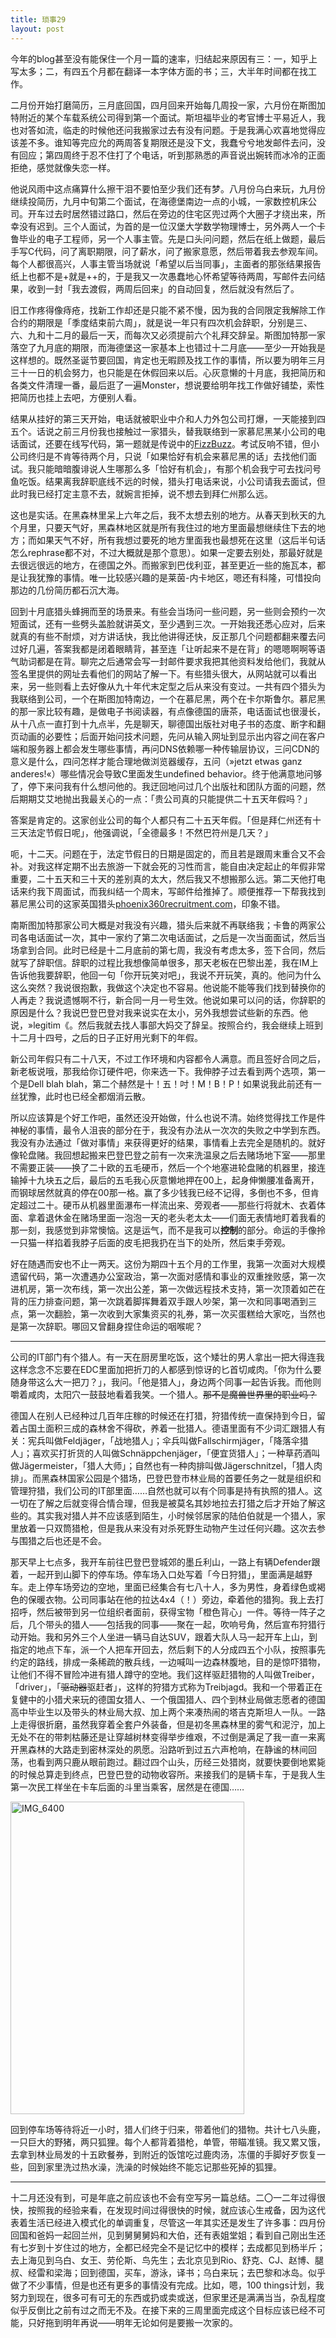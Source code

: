 ```yaml
---
title: 琐事29
layout: post 
---
```


今年的blog甚至没有能保住一个月一篇的速率，归结起来原因有三：一，知乎上写太多；二，有四五个月都在翻译一本字体方面的书；三，大半年时间都在找工作。

二月份开始打磨简历，三月底回国，四月回来开始每几周投一家，六月份在斯图加特附近的某个车载系统公司得到第一个面试。斯坦福毕业的考官博士平易近人，我也对答如流，临走的时候他还问我搬家过去有没有问题。于是我满心欢喜地觉得应该差不多。谁知等完应允的两周答复期限还是没下文，我蠢兮兮地发邮件去问，没有回应；第四周终于忍不住打了个电话，听到那熟悉的声音说出婉转而冰冷的正面拒绝，感觉就像失恋一样。

他说风雨中这点痛算什么擦干泪不要怕至少我们还有梦。八月份乌白来玩，九月份继续投简历，九月中旬第二个面试，在海德堡南边一点的小城，一家数控机床公司。开车过去时居然错过路口，然后在旁边的住宅区兜过两个大圈子才绕出来，所幸没有迟到。三个人面试，为首的是一位汉堡大学数学物理博士，另外两人一个卡鲁毕业的电子工程师，另一个人事主管。先是口头问问题，然后在纸上做题，最后手写C代码，问了离职期限，问了薪水，问了搬家意愿，然后带着我去参观车间。每个人都很高兴，人事主管当场就说「希望以后当同事」，主面者的那张结果报告纸上也都不是+就是++的，于是我又一次愚蠢地心怀希望等待两周，写邮件去问结果，收到一封「我去渡假，两周后回来」的自动回复，然后就没有然后了。

旧工作疼得像痔疮，找新工作却还是只能不紧不慢，因为我的合同限定我解除工作合约的期限是「季度结束前六周」，就是说一年只有四次机会辞职，分别是三、六、九和十二月的最后一天，而每次又必须提前六个礼拜交辞呈。斯图加特那一家落空了九月底的期限，而海德堡这一家基本上也错过十二月底——至少一开始我是这样想的。既然圣诞节要回国，肯定也无暇顾及找工作的事情，所以要为明年三月三十一日的机会努力，也只能是在休假回来以后。心灰意懒的十月底，我把简历和各类文件清理一番，最后逛了一遍Monster，想说要给明年找工作做好铺垫，索性把简历也挂上去吧，方便别人看。

结果从挂好的第三天开始，电话就被职业中介和人力外包公司打爆，一天能接到四五个。话说之前三月份我也接触过一家猎头，替我联络到一家慕尼黑某小公司的电话面试，还要在线写代码，第一题就是传说中的[FizzBuzz](http://www.codinghorror.com/blog/2007/02/why-cant-programmers-program.html)。考试反响不错，但小公司终归是不肯等待两个月，只说「如果恰好有机会来慕尼黑的话」去找他们面试。我只能暗暗腹诽说人生哪那么多「恰好有机会」，有那个机会我宁可去找问号鱼吃饭。结果离我辞职底线不远的时候，猎头打电话来说，小公司请我去面试，但此时我已经打定主意不去，就婉言拒掉，说不想去到拜仁州那么远。

这也是实话。在黑森林里呆上六年之后，我不太想去别的地方。从春天到秋天的九个月里，只要天气好，黑森林地区就是所有我住过的地方里面最想继续住下去的地方；而如果天气不好，所有我想过要死的地方里面我也最想死在这里（这后半句话怎么rephrase都不对，不过大概就是那个意思）。如果一定要去别处，那最好就是去很远很远的地方，在德国之外。而搬家到巴伐利亚，甚至更近一些的施瓦本，都是让我犹豫的事情。唯一比较感兴趣的是莱茵-内卡地区，嗯还有科隆，可惜投向那边的几份简历都石沉大海。

回到十月底猎头蜂拥而至的场景来。有些会当场问一些问题，另一些则会预约一次短面试，还有一些劈头盖脸就讲英文，至少遇到三次。一开始我还悉心应对，后来就真的有些不耐烦，对方讲话快，我比他讲得还快，反正那几个问题都翻来覆去问过好几遍，答案我都是闭着眼睛背，甚至连「让听起来不是在背」的嗯嗯啊啊等语气助词都是在背。聊完之后通常会写一封邮件要求我把其他资料发给他们，我就从签名里提供的网址去看他们的网站了解一下。有些猎头很大，从网站就可以看出来，另一些则看上去好像从九十年代末定型之后从来没有变过。一共有四个猎头为我联络到公司，一个在斯图加特南边，一个在慕尼黑，两个在卡尔斯鲁尔。慕尼黑的那一家比较有趣，是做电子书阅读器，有点像德国的唐茶，电话面试也很漫长，从十八点一直打到十九点半，先是聊天，聊德国出版社对电子书的态度、断字和翻页动画的必要性；后面开始问技术问题，先问从输入网址到显示出内容之间在客户端和服务器上都会发生哪些事情，再问DNS依赖哪一种传输层协议，三问CDN的意义是什么，四问怎样才能合理地做浏览器缓存，五问（»jetzt etwas ganz anderes!«）哪些情况会导致C里面发生undefined behavior。终于他满意地问够了，停下来问我有什么想问他的。我迂回地问过几个出版社和团队方面的问题，然后期期艾艾地抛出我最关心的一点：「贵公司真的只能提供二十五天年假吗？」

答案是肯定的。这家创业公司的每个人都只有二十五天年假。「但是拜仁州还有十三天法定节假日呢」，他强调说，「全德最多！不然巴符州是几天？」

呃，十二天。问题在于，法定节假日的日期是固定的，而且若是跟周末重合又不会补。对我这样定期不出去旅游一下就会死的习性而言，能自由决定起止的年假非常重要，二十五天和三十天的差别真的太大，然后我又不想搬那么远。第二天他打电话来约我下周面试，而我纠结一个周末，写邮件给推掉了。顺便推荐一下帮我找到慕尼黑公司的这家英国猎头[phoenix360recruitment.com](http://www.phoenix360recruitment.com/)，印象不错。

南斯图加特那家公司大概是对我没有兴趣，猎头后来就不再联络我；卡鲁的两家公司各电话面试一次，其中一家约了第二次电话面试，之后是一次当面面试，然后当场拿到合同。此时已经是十二月底前的第七周，我没有考虑太多，签下合同，然后就写了辞职信。辞职的过程比我想像简单很多，那天老板在巴黎出差，我在IM上告诉他我要辞职，他回一句「你开玩笑对吧」，我说不开玩笑，真的。他问为什么这么突然？我说很抱歉，我做这个决定也不容易。他说能不能等我们找到替换你的人再走？我说遗憾啊不行，新合同一月一号生效。他说如果可以问的话，你辞职的原因是什么？我说巴登巴登对我来说实在太小，另外我想尝试些新的东西。他说，»legitim《。然后我就去找人事部大妈交了辞呈。按照合约，我会继续上班到十二月十四号，之后的日子正好用光剩下的年假。

新公司年假只有二十八天，不过工作环境和内容都令人满意。而且签好合同之后，新老板说哦，那我给你订硬件吧，你来选一下。我伸脖子过去看到两个选项，第一个是Dell blah blah，第二个赫然是十！五！吋！M！B！P！如果说我此前还有一丝犹豫，此时也已经全都烟消云散。

所以应该算是个好工作吧，虽然还没开始做，什么也说不清。始终觉得找工作是件神秘的事情，最令人沮丧的部分在于，我没有办法从一次次的失败之中学到东西。我没有办法通过「做对事情」来获得更好的结果，事情看上去完全是随机的。就好像轮盘赌。我回想起搬来巴登巴登之前有一次来洗温泉之后去赌场地下室——那里不需要正装——换了二十欧的五毛硬币，然后一个个地塞进轮盘赌的机器里，接连输掉十九块五之后，最后的五毛我心灰意懒地押在00上，起身伸懒腰准备离开，而钢球居然就真的停在00那一格。赢了多少钱我已经不记得，多倒也不多，但肯定超过二十。硬币从机器里面瀑布一样流出来、旁观者——那些行将就木、衣着体面、拿着退休金在赌场里面一泡泡一天的老头老太太——们面无表情地盯着我看的那一刻，我感觉到非常懊恼。这是运气，而不是我可以**控制**的部分。命运的手像拎一只猫一样掐着我脖子后面的皮毛把我扔在当下的处所，然后束手旁观。

好在随遇而安也不止一两天。这份为期四十五个月的工作里，我第一次面对大规模遗留代码，第一次遭遇办公室政治，第一次面对感情和事业的双重挫败感，第一次进机房，第一次布线，第一次出公差，第一次做远程技术支持，第一次顶着如芒在背的压力排查问题，第一次跳着脚挥舞着双手跟人吵架，第一次和同事喝酒到三点，第一次翻脸，第一次收到大家集资买的礼券，第一次买蛋糕给大家吃，当然也是第一次辞职。哪回又曾翻身捏住命运的咽喉呢？

* * *

公司的IT部门有个猎人。有一天在厨房里吃饭，这个矮壮的男人拿出一把大得连我这样念念不忘要在EDC里面加把折刀的人都感到惊讶的匕首切咸肉。「你为什么要随身带这么大一把刀？」，我问。「他是猎人」，身边两个同事一起告诉我。而他则嚼着咸肉，太阳穴一鼓鼓地看着我笑。一个猎人。<del>那不是魔兽世界里的职业吗？</del>

德国人在别人已经种过几百年庄稼的时候还在打猎，狩猎传统一直保持到今日，留着占国土面积三成的森林舍不得砍，养着一批猎人。德语里面有不少词汇跟猎人有关：宪兵叫做Feldjäger，「战地猎人」；伞兵叫做Fallschirmjäger，「降落伞猎人」；喜欢买打折货的人叫做Schnäppchenjäger，「便宜货猎人」；一种草药酒叫做Jägermeister，「猎人大师」；自然也有一种肉排叫做Jägerschnitzel，「猎人肉排」。而黑森林国家公园是个猎场，巴登巴登市林业局的首要任务之一就是组织和管理狩猎，我们公司的IT部里面……自然也就可以有个同事是持有执照的猎人。这一切在了解之后就变得合情合理，但我是被莫名其妙地拉去打猎之后才开始了解这些的。其实我对猎人并不应该感到陌生，小时候邻居家的陆伯伯就是一个猎人，家里放着一只双筒猎枪，但是我从来没有对杀死野生动物产生过任何兴趣。这次去参与围猎之后也还是不会。

那天早上七点多，我开车前往巴登巴登城郊的墨丘利山，一路上有辆Defender跟着，一起开到山脚下的停车场。停车场入口处写着「今日狩猎」，里面满是越野车。走上停车场旁边的空地，里面已经集合有七八十人，多为男性，身着绿色或褐色的保暖衣物。公司同事站在他的拉达4x4（！）旁边，牵着他的猎狗。我上去打招呼，然后被带到另一位组织者面前，获得宝物「橙色背心」一件。等待一阵子之后，几个带头的猎人——包括我的同事——聚在一起，吹响号角，然后宣布狩猎行动开始。我和另外三个人坐进一辆马自达SUV，跟着大队人马一起开车上山，到指定的地点下车，派一个人把车开回去，然后剩下的人分成四五个小队，按照事先约定的路线，排成一条稀疏的散兵线，一边喊叫一边森林腹地，目的是惊吓猎物，让他们不得不冒险冲进有猎人蹲守的空地。我们这样驱赶猎物的人叫做Treiber，「driver」，「<del>驱动器</del>驱赶者」，这样的狩猎方式称为Treibjagd。我和一个带着正在复健中的小猎犬来玩的德国女猎人、一个俄国猎人、四个到林业局做志愿者的德国高中毕业生以及带头的林业局大叔、加上两个来凑热闹的塔吉克斯坦人一队。一路上走得很折磨，虽然我穿着全套户外装备，但是初冬黑森林里的雾气和泥泞，加上无处不在的带刺枯藤还是让穿越树林变得举步维艰，不过倒是满足了我一直一来离开黑森林的大路走到密林深处的夙愿。沿路听到过五六声枪响，在静谧的林间回荡，也看到两只鹿从眼前跑过。翻过四个山头，历经三处猎岗，就要快要倒地累毙的时候总算走到终点，巴登巴登的动物收容所。来接我们的是辆卡车，于是我人生第一次民工样坐在卡车后面的斗里当乘客，居然是在德国……

<a href="http://www.flickr.com/photos/lonelyfox/8199972703/" title="IMG_6400 von Metaphox bei Flickr"><img src="http://farm9.staticflickr.com/8486/8199972703_b630e62a16.jpg" width="374" height="500" alt="IMG_6400"></a>

回到停车场等待将近一小时，猎人们终于归来，带着他们的猎物。共计七八头鹿，一只巨大的野猪，两只狐狸。每个人都背着猎枪，单管，带瞄准镜。我又累又饿，去拿到林业局发的十五欧餐券，到附近的饭馆吃过鹿肉汤，冻僵的手脚好歹恢复一些，回到家里洗过热水澡，洗澡的时候始终不能忘记那些死掉的狐狸。

* * *

十二月还没有到，可是年底之前应该也不会有空写另一篇总结。二〇一二年过得很快，按照我的经验来看，在发现时间过得很快的时候，就应该心生戒备，因为这代表着生活已经进入模式化的单调重复，尽管这一年其实还是发生了许多事：四月份回国和爸妈一起回兰州，见到舅舅舅妈和大伯，还有表姐堂姐；看到自己刚出生还有七岁到十岁住过的地方，全都已经完全不是记忆中的模样；去成都见到杨半斤；去上海见到乌白、女王、劳伦斯、鸟先生；去北京见到Rio、舒克、CJ、赵博、腿叔、经雷和梁海；回到德国，买车，游泳，译书；乌白来玩；去巴黎和冰岛。似乎做了不少事情，但是也还有更多的事情没有完成。比如，嗯，100 things计划，我努力到现在，很多可有可无的东西或扔或卖或送，但家里还是满满当当，杂乱程度似乎反倒比之前有过之而无不及。在接下来的三周里面完成这个目标应该已经不可能，只好拖到明年再说——明年无论如何是要搬一次家的。